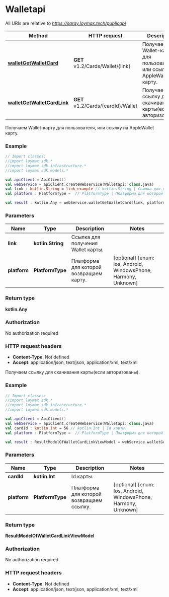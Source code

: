# Walletapi

All URIs are relative to *https://saray.loymax.tech/publicapi*

Method | HTTP request | Description
------------- | ------------- | -------------
[**walletGetWalletCard**](Walletapi.md#walletGetWalletCard) | **GET** v1.2/Cards/Wallet/{link} | Получаем Wallet-карту для пользователя, или ссылку на AppleWallet карту.
[**walletGetWalletCardLink**](Walletapi.md#walletGetWalletCardLink) | **GET** v1.2/Cards/{cardId}/Wallet | Получаем ссылку для скачивания карты(если авторизованы).



Получаем Wallet-карту для пользователя, или ссылку на AppleWallet карту.

### Example
```kotlin
// Import classes:
//import loymax.sdk.*
//import loymax.sdk.infrastructure.*
//import loymax.sdk.models.*

val apiClient = ApiClient()
val webService = apiClient.createWebservice(Walletapi::class.java)
val link : kotlin.String = link_example // kotlin.String | Ссылка для получения Wallet карты.
val platform : PlatformType =  // PlatformType | Платформа для которой возвращаем карту.

val result : kotlin.Any = webService.walletGetWalletCard(link, platform)
```

### Parameters

Name | Type | Description  | Notes
------------- | ------------- | ------------- | -------------
 **link** | **kotlin.String**| Ссылка для получения Wallet карты. |
 **platform** | **PlatformType**| Платформа для которой возвращаем карту. | [optional] [enum: Ios, Android, WindowsPhone, Harmony, Unknown]

### Return type

**kotlin.Any**

### Authorization

No authorization required

### HTTP request headers

 - **Content-Type**: Not defined
 - **Accept**: application/json, text/json, application/xml, text/xml


Получаем ссылку для скачивания карты(если авторизованы).

### Example
```kotlin
// Import classes:
//import loymax.sdk.*
//import loymax.sdk.infrastructure.*
//import loymax.sdk.models.*

val apiClient = ApiClient()
val webService = apiClient.createWebservice(Walletapi::class.java)
val cardId : kotlin.Int = 56 // kotlin.Int | Id карты.
val platform : PlatformType =  // PlatformType | Платформа для которой возвращаем ссылку.

val result : ResultModelOfWalletCardLinkViewModel = webService.walletGetWalletCardLink(cardId, platform)
```

### Parameters

Name | Type | Description  | Notes
------------- | ------------- | ------------- | -------------
 **cardId** | **kotlin.Int**| Id карты. |
 **platform** | **PlatformType**| Платформа для которой возвращаем ссылку. | [optional] [enum: Ios, Android, WindowsPhone, Harmony, Unknown]

### Return type

**ResultModelOfWalletCardLinkViewModel**

### Authorization

No authorization required

### HTTP request headers

 - **Content-Type**: Not defined
 - **Accept**: application/json, text/json, application/xml, text/xml

